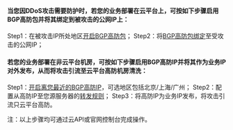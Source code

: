 #### 当您因DDoS攻击需要防护时，若您的业务部署在云平台上，可按如下步骤启用BGP高防包并将其绑定到被攻击的公网IP上：

Step1：在被攻击IP所处地区[开启BGP高防包](https://buy.tce.fsphere.cn/bgp_sp)；
Step2：将[BGP高防包绑定](http://console.tcecqpoc.fsphere.cn/dayu/bgp)至受攻击的公网IP；

#### 若您的业务部署在非云平台机房，可按如下步骤启用BGP高防IP并将其作为业务IP对外发布，从而将攻击引流至云平台高防机房清洗：

Step1：[开启离您最近的BGP高防IP](https://buy.tce.fsphere.cn/bgp_ip)，可选地区包括北京/上海/广州；
Step2：配置从高防IP至您源服务器的[转发规则](http://console.tcecqpoc.fsphere.cn/dayu/bgpip/detail/bgpip-000000uo)；
Step3：将高防IP为业务IP发布，将攻击引流只云平台高防。

注：以上步骤均可通过云API或官网控制台完成操作。